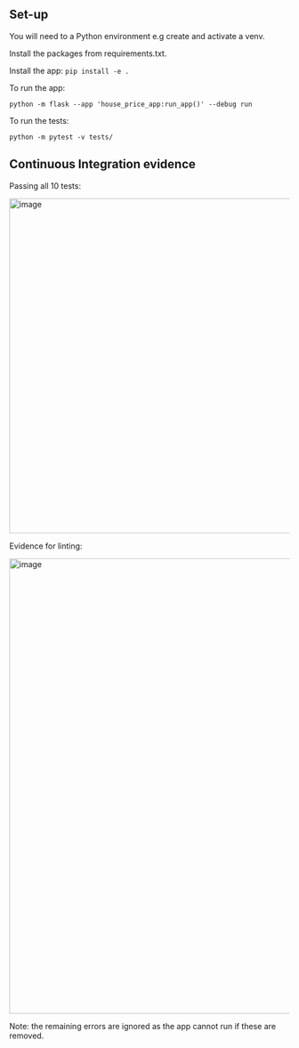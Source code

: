

## Set-up

You will need to a Python environment e.g create and activate a venv.

Install the packages from requirements.txt.

Install the app: `pip install -e .`

To run the app:

`python -m flask --app 'house_price_app:run_app()' --debug run`

To run the tests:

`python -m pytest -v tests/`

## Continuous Integration evidence

Passing all 10 tests:

<img width="602" alt="image" src="https://user-images.githubusercontent.com/115084551/230748501-f6833902-fbb4-453e-8609-b25fd769d7c7.png">


Evidence for linting:

<img width="818" alt="image" src="https://user-images.githubusercontent.com/115084551/230748399-76ff8142-4368-413a-80b0-be9423e63e4a.png">


Note: the remaining errors are ignored as the app cannot run if these are removed.
